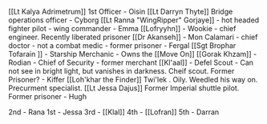 [[Lt Kalya Adrimetrum]]  1st Officer  - Oisin
[[Lt Darryn Thyte]]  Bridge operations officer -  Cyborg
[[Lt Ranna  "WingRipper" Gorjaye]] - hot headed fighter pilot - wing commander - Emma
[[Lofryyhn]] - Wookie - chief engineer. Recently liberated prisoner
[[Dr Akanseh]] - Mon Calamari - chief doctor - not a combat medic - former prisoner - Fergal
[[Sgt Brophar Tofarain ]] - Starship Merchanic - Owns the [[Move On]]
[[Gorak Khzam]] - Rodian - Chief of Security - former merchant 
[[Kl'aal]] - Defel Scout - Can not see in bright light, but vanishes in darkness. Cheif scout. Former Prisoner? - Kiffer
[[Loh'khar the Finder]] Twi'lek . Oily. Weedled his way on. Precurment specialist. 
[[Lt Jessa Dajus]] Former Imperial shuttle pilot. Former prisoner - Hugh


2nd - Rana
1st - Jessa
3rd - [[Klal]]
4th - [[Lofran]]
5th - Darran 